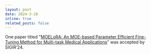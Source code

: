 ```yaml
---
layout: post
date: 2024-3-28
inline: true
related_posts: false
---
```


One paper titled "[MOELoRA: An MOE-based Parameter Efficient Fine-Tuning Method for Multi-task Medical Applications](https://arxiv.org/abs/2310.18339)" was accepted by SIGIR’24.

